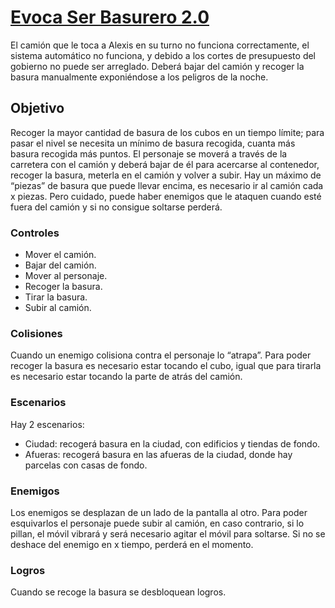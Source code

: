 # [Evoca Ser Basurero 2.0](https://anabarja.github.io/EvocaSerBasurero/)

El camión que le toca a Alexis en su turno no funciona correctamente, el sistema automático no funciona, y debido a los cortes de presupuesto del gobierno no puede ser arreglado. Deberá bajar del camión y recoger la basura manualmente exponiéndose a los peligros de la noche.

## Objetivo
Recoger la mayor cantidad de basura de los cubos en un tiempo límite; para pasar el nivel se necesita un mínimo de basura recogida, cuanta más basura recogida más puntos. El personaje se moverá a través de la carretera con el camión y deberá bajar de él para acercarse al contenedor, recoger la basura, meterla en el camión y volver a subir. Hay un máximo de “piezas” de basura que puede llevar encima, es necesario ir al camión cada x piezas. Pero cuidado, puede haber enemigos que le ataquen cuando esté fuera del camión y si no consigue soltarse perderá.

### Controles
- Mover el camión.
- Bajar del camión.
- Mover al personaje.
- Recoger la basura.
- Tirar la basura.
- Subir al camión.

### Colisiones
Cuando un enemigo colisiona contra el personaje lo “atrapa”. Para poder recoger la basura es necesario estar tocando el cubo, igual que para tirarla es necesario estar tocando la parte de atrás del camión.

### Escenarios
Hay 2 escenarios:
- Ciudad: recogerá basura en la ciudad, con edificios y tiendas de fondo.
- Afueras: recogerá basura en las afueras de la ciudad, donde hay parcelas con casas
de fondo.

### Enemigos
Los enemigos se desplazan de un lado de la pantalla al otro. Para poder esquivarlos el personaje puede subir al camión, en caso contrario, si lo pillan, el móvil vibrará y será necesario agitar el móvil para soltarse. Si no se deshace del enemigo en x tiempo, perderá en el momento.

### Logros
Cuando se recoge la basura se desbloquean logros. 
